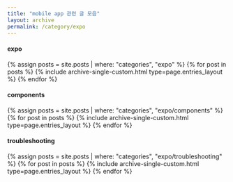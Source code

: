 ```yaml
---
title: "mobile app 관련 글 모음"
layout: archive
permalink: /category/expo
---
```


#### expo

{% assign posts = site.posts | where: "categories", "expo" %}
{% for post in posts %} {% include archive-single-custom.html type=page.entries_layout %} {% endfor %}

#### components

{% assign posts = site.posts | where: "categories", "expo/components" %}
{% for post in posts %} {% include archive-single-custom.html type=page.entries_layout %} {% endfor %}

#### troubleshooting

{% assign posts = site.posts | where: "categories", "expo/troubleshooting" %}
{% for post in posts %} {% include archive-single-custom.html type=page.entries_layout %} {% endfor %}
